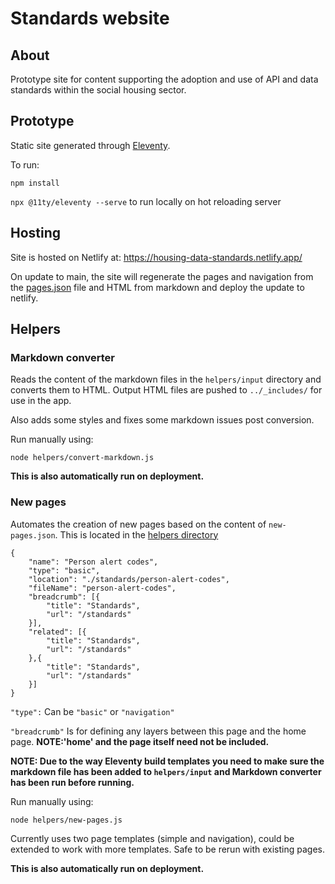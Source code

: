 # Standards website

## About

Prototype site for content supporting the adoption and use of API and data standards within the social housing sector.

## Prototype

Static site generated through [Eleventy](https://www.11ty.dev/).

To run:

`npm install`

`npx @11ty/eleventy --serve` to run locally on hot reloading server

## Hosting

Site is hosted on Netlify at: https://housing-data-standards.netlify.app/

On update to main, the site will regenerate the pages and navigation from the [pages.json](helpers/new-pages.json) file and HTML from markdown and deploy the update to netlify.

## Helpers

### Markdown converter

Reads the content of the markdown files in the `helpers/input` directory and converts them to HTML. Output HTML files are pushed to `../_includes/` for use in the app.

Also adds some styles and fixes some markdown issues post conversion.

Run manually using:

`node helpers/convert-markdown.js`

**This is also automatically run on deployment.**

### New pages

Automates the creation of new pages based on the content of `new-pages.json`. This is located in the [helpers directory](helpers/new-pages.json)

```
{
    "name": "Person alert codes",
    "type": "basic",
    "location": "./standards/person-alert-codes",
    "fileName": "person-alert-codes",
    "breadcrumb": [{
        "title": "Standards",
        "url": "/standards"
    }],   
    "related": [{
        "title": "Standards",
        "url": "/standards"
    },{
        "title": "Standards",
        "url": "/standards"
    }]
}
```

`"type":` Can be `"basic"` or `"navigation"`

`"breadcrumb"` Is for defining any layers between this page and the home page. **NOTE:'home' and the page itself need not be included.**

**NOTE: Due to the way Eleventy build templates you need to make sure the markdown file has been added to `helpers/input` and Markdown converter has been run before running.**

Run manually using:

`node helpers/new-pages.js`

Currently uses two page templates (simple and navigation), could be extended to work with more templates. Safe to be rerun with existing pages.

**This is also automatically run on deployment.**
